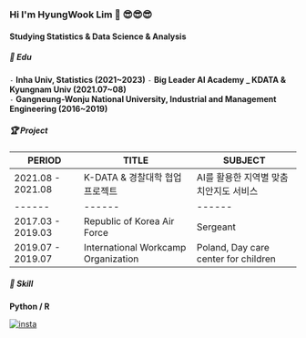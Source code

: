 ### Hi I'm HyungWook Lim 👋 😎😎😎
#### Studying Statistics & Data Science & Analysis   

##### 📘 ️Edu 

`-` **Inha Univ, Statistics (2021~2023)**
`-` **Big Leader AI Academy _ KDATA & Kyungnam Univ (2021.07~08)**   
`-` **Gangneung-Wonju National University, Industrial and Management Engineering (2016~2019)**   

##### 🏆 Project  

| PERIOD | TITLE | SUBJECT |
| ------- | ------- | -------|
| 2021.08 - 2021.08 | K-DATA & 경찰대학 협업 프로젝트 | AI를 활용한 지역별 맞춤 치안지도 서비스 |
| ------ | ------ | ------|
| 2017.03 - 2019.03 | Republic of Korea Air Force | Sergeant
| 2019.07 - 2019.07 | International Workcamp Organization | Poland, Day care center for children  

##### 🧩 Skill  

**Python / R**    

[![insta](https://img.shields.io/badge/Instagram-ff69b4?style=for-the-badge&logo=instagram&logoColor=white&link=https://www.instagram.com/caesium_y/)](https://www.instagram.com/dlaguddnr/)
